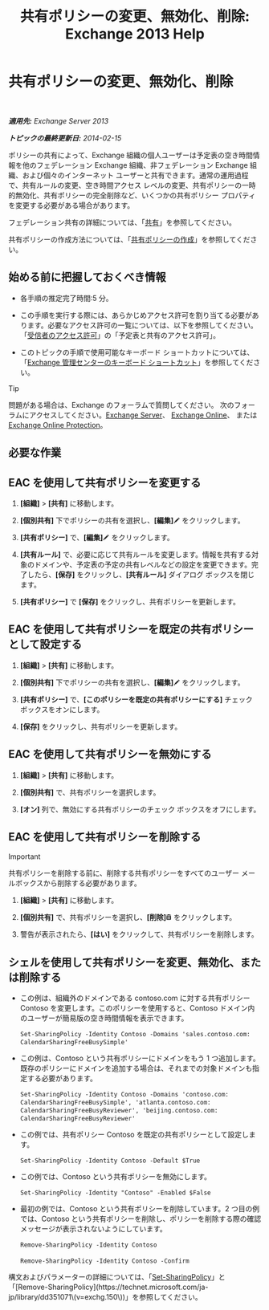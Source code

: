 ﻿---
title: '共有ポリシーの変更、無効化、削除: Exchange 2013 Help'
TOCTitle: 共有ポリシーの変更、無効化、削除
ms:assetid: 714af42d-ca29-4bb4-ac48-f0b3d4fd1c15
ms:mtpsurl: https://technet.microsoft.com/ja-jp/library/JJ657460(v=EXCHG.150)
ms:contentKeyID: 49896307
ms.date: 04/24/2018
mtps_version: v=EXCHG.150
ms.translationtype: HT
---

# 共有ポリシーの変更、無効化、削除

 

_**適用先:** Exchange Server 2013_

_**トピックの最終更新日:** 2014-02-15_

ポリシーの共有によって、Exchange 組織の個人ユーザーは予定表の空き時間情報を他のフェデレーション Exchange 組織、非フェデレーション Exchange 組織、および個々のインターネット ユーザーと共有できます。通常の運用過程で、共有ルールの変更、空き時間アクセス レベルの変更、共有ポリシーの一時的無効化、共有ポリシーの完全削除など、いくつかの共有ポリシー プロパティを変更する必要がある場合があります。

フェデレーション共有の詳細については、「[共有](sharing-exchange-2013-help.md)」を参照してください。

共有ポリシーの作成方法については、「[共有ポリシーの作成](create-a-sharing-policy-exchange-2013-help.md)」を参照してください。

## 始める前に把握しておくべき情報

  - 各手順の推定完了時間:5 分。

  - この手順を実行する際には、あらかじめアクセス許可を割り当てる必要があります。必要なアクセス許可の一覧については、以下を参照してください。「[受信者のアクセス許可](recipients-permissions-exchange-2013-help.md)」の「予定表と共有のアクセス許可」。

  - このトピックの手順で使用可能なキーボード ショートカットについては、「[Exchange 管理センターのキーボード ショートカット](keyboard-shortcuts-in-the-exchange-admin-center-exchange-online-protection-help.md)」を参照してください。


> [!TIP]
> 問題がある場合は、Exchange のフォーラムで質問してください。 次のフォーラムにアクセスしてください。<A href="https://go.microsoft.com/fwlink/p/?linkid=60612">Exchange Server</A>、 <A href="https://go.microsoft.com/fwlink/p/?linkid=267542">Exchange Online</A>、 または <A href="https://go.microsoft.com/fwlink/p/?linkid=285351">Exchange Online Protection</A>。



## 必要な作業

## EAC を使用して共有ポリシーを変更する

1.  **\[組織\]** \> **\[共有\]** に移動します。

2.  **\[個別共有\]** 下でポリシーの共有を選択し、**\[編集\]**![編集アイコン](images/Bb124582.6f53ccb2-1f13-4c02-bea0-30690e6ea71d(EXCHG.150).gif "編集アイコン") をクリックします。

3.  **\[共有ポリシー\]** で、**\[編集\]**![編集アイコン](images/Bb124582.6f53ccb2-1f13-4c02-bea0-30690e6ea71d(EXCHG.150).gif "編集アイコン") をクリックします。

4.  **\[共有ルール\]** で、必要に応じて共有ルールを変更します。情報を共有する対象のドメインや、予定表の予定の共有レベルなどの設定を変更できます。完了したら、**\[保存\]** をクリックし、**\[共有ルール\]** ダイアログ ボックスを閉じます。

5.  **\[共有ポリシー\]** で **\[保存\]** をクリックし、共有ポリシーを更新します。

## EAC を使用して共有ポリシーを既定の共有ポリシーとして設定する

1.  **\[組織\]** \> **\[共有\]** に移動します。

2.  **\[個別共有\]** 下でポリシーの共有を選択し、**\[編集\]**![編集アイコン](images/Bb124582.6f53ccb2-1f13-4c02-bea0-30690e6ea71d(EXCHG.150).gif "編集アイコン") をクリックします。

3.  **\[共有ポリシー\]** で、**\[このポリシーを既定の共有ポリシーにする\]** チェック ボックスをオンにします。

4.  **\[保存\]** をクリックし、共有ポリシーを更新します。

## EAC を使用して共有ポリシーを無効にする

1.  **\[組織\]** \> **\[共有\]** に移動します。

2.  **\[個別共有\]** で、共有ポリシーを選択します。

3.  **\[オン\]** 列で、無効にする共有ポリシーのチェック ボックスをオフにします。

## EAC を使用して共有ポリシーを削除する


> [!IMPORTANT]
> 共有ポリシーを削除する前に、削除する共有ポリシーをすべてのユーザー メールボックスから削除する必要があります。



1.  **\[組織\]** \> **\[共有\]** に移動します。

2.  **\[個別共有\]** で、共有ポリシーを選択し、**\[削除\]**![\[削除\] アイコン](images/JJ651670.14f639f6-61e8-4418-bbfb-0db14de9d2f5(EXCHG.150).gif "[削除] アイコン") をクリックします。

3.  警告が表示されたら、**\[はい\]** をクリックして、共有ポリシーを削除します。

## シェルを使用して共有ポリシーを変更、無効化、または削除する

  - この例は、組織外のドメインである contoso.com に対する共有ポリシー Contoso を変更します。このポリシーを使用すると、Contoso ドメイン内のユーザーが簡易版の空き時間情報を表示できます。
    
        Set-SharingPolicy -Identity Contoso -Domains 'sales.contoso.com: CalendarSharingFreeBusySimple'

  - この例は、Contoso という共有ポリシーにドメインをもう 1 つ追加します。既存のポリシーにドメインを追加する場合は、それまでの対象ドメインも指定する必要があります。
    
        Set-SharingPolicy -Identity Contoso -Domains 'contoso.com: CalendarSharingFreeBusySimple', 'atlanta.contoso.com: CalendarSharingFreeBusyReviewer', 'beijing.contoso.com: CalendarSharingFreeBusyReviewer'

  - この例では、共有ポリシー Contoso を既定の共有ポリシーとして設定します。
    
        Set-SharingPolicy -Identity Contoso -Default $True

  - この例では、Contoso という共有ポリシーを無効にします。
    
        Set-SharingPolicy -Identity "Contoso" -Enabled $False

  - 最初の例では、Contoso という共有ポリシーを削除しています。2 つ目の例では、Contoso という共有ポリシーを削除し、ポリシーを削除する際の確認メッセージが表示されないようにしています。
    
        Remove-SharingPolicy -Identity Contoso
    
        Remove-SharingPolicy -Identity Contoso -Confirm

構文およびパラメーターの詳細については、「[Set-SharingPolicy](https://technet.microsoft.com/ja-jp/library/dd297931\(v=exchg.150\))」と「[Remove-SharingPolicy](https://technet.microsoft.com/ja-jp/library/dd351071\(v=exchg.150\))」を参照してください。

